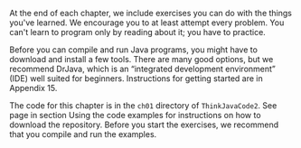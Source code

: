 At the end of each chapter, we include exercises you can do with the things you've learned.
We encourage you to at least attempt every problem.
You can't learn to program only by reading about it; you have to practice.

Before you can compile and run Java programs, you might have to download and install a few tools.
There are many good options, but we recommend DrJava, which is an “integrated development environment” (IDE) well suited for beginners.
Instructions for getting started are in Appendix 15.

The code for this chapter is in the `ch01` directory of `ThinkJavaCode2`.
See page in section Using the code examples for instructions on how to download the repository.
Before you start the exercises, we recommend that you compile and run the examples.